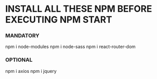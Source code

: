 # INSTALL ALL THESE NPM BEFORE EXECUTING NPM START #


### MANDATORY
npm i node-modules
npm i node-sass
npm i react-router-dom


### OPTIONAL

npm i axios
npm i jquery